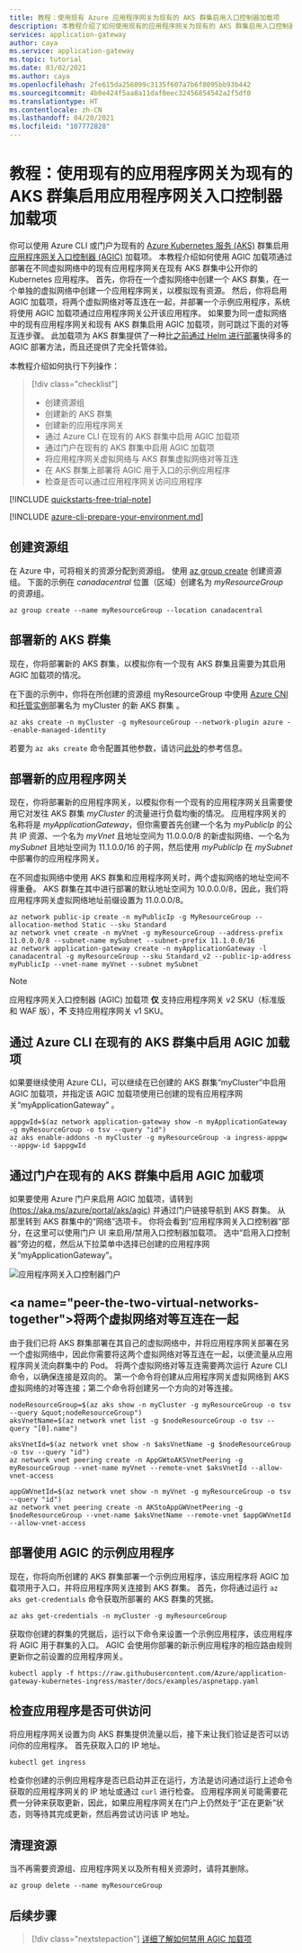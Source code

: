 ```yaml
---
title: 教程：使用现有 Azure 应用程序网关为现有的 AKS 群集启用入口控制器加载项
description: 本教程介绍了如何使用现有的应用程序网关为现有的 AKS 群集启用入口控制器加载项
services: application-gateway
author: caya
ms.service: application-gateway
ms.topic: tutorial
ms.date: 03/02/2021
ms.author: caya
ms.openlocfilehash: 2fe615da256099c3135f607a7b6f8095bb93b442
ms.sourcegitcommit: 4b0e424f5aa8a11daf0eec32456854542a2f5df0
ms.translationtype: HT
ms.contentlocale: zh-CN
ms.lasthandoff: 04/20/2021
ms.locfileid: "107772828"
---
```

# <a name="tutorial-enable-application-gateway-ingress-controller-add-on-for-an-existing-aks-cluster-with-an-existing-application-gateway"></a>教程：使用现有的应用程序网关为现有的 AKS 群集启用应用程序网关入口控制器加载项

你可以使用 Azure CLI 或门户为现有的 [Azure Kubernetes 服务 (AKS)](https://azure.microsoft.com/services/kubernetes-service/) 群集启用[应用程序网关入口控制器 (AGIC)](ingress-controller-overview.md) 加载项。 本教程介绍如何使用 AGIC 加载项通过部署在不同虚拟网络中的现有应用程序网关在现有 AKS 群集中公开你的 Kubernetes 应用程序。 首先，你将在一个虚拟网络中创建一个 AKS 群集，在一个单独的虚拟网络中创建一个应用程序网关，以模拟现有资源。 然后，你将启用 AGIC 加载项，将两个虚拟网络对等互连在一起，并部署一个示例应用程序，系统将使用 AGIC 加载项通过应用程序网关公开该应用程序。 如果要为同一虚拟网络中的现有应用程序网关和现有 AKS 群集启用 AGIC 加载项，则可跳过下面的对等互连步骤。 此加载项为 AKS 群集提供了一种比[之前通过 Helm 进行部署](ingress-controller-overview.md#difference-between-helm-deployment-and-aks-add-on)快得多的 AGIC 部署方法，而且还提供了完全托管体验。  

本教程介绍如何执行下列操作：

> [!div class="checklist"]
> * 创建资源组 
> * 创建新的 AKS 群集 
> * 创建新的应用程序网关 
> * 通过 Azure CLI 在现有的 AKS 群集中启用 AGIC 加载项 
> * 通过门户在现有的 AKS 群集中启用 AGIC 加载项 
> * 将应用程序网关虚拟网络与 AKS 群集虚拟网络对等互连
> * 在 AKS 群集上部署将 AGIC 用于入口的示例应用程序
> * 检查是否可以通过应用程序网关访问应用程序

[!INCLUDE [quickstarts-free-trial-note](../../includes/quickstarts-free-trial-note.md)]

[!INCLUDE [azure-cli-prepare-your-environment.md](../../includes/azure-cli-prepare-your-environment.md)]

## <a name="create-a-resource-group"></a>创建资源组

在 Azure 中，可将相关的资源分配到资源组。 使用 [az group create](/cli/azure/group#az_group_create) 创建资源组。 下面的示例在 *canadacentral* 位置（区域）创建名为 *myResourceGroup* 的资源组。 

```azurecli-interactive
az group create --name myResourceGroup --location canadacentral
```

## <a name="deploy-a-new-aks-cluster"></a>部署新的 AKS 群集

现在，你将部署新的 AKS 群集，以模拟你有一个现有 AKS 群集且需要为其启用 AGIC 加载项的情况。  

在下面的示例中，你将在所创建的资源组 myResourceGroup 中使用 [Azure CNI](../aks/concepts-network.md#azure-cni-advanced-networking) 和[托管实例](../aks/use-managed-identity.md)部署名为 myCluster 的新 AKS 群集 。

```azurecli-interactive
az aks create -n myCluster -g myResourceGroup --network-plugin azure --enable-managed-identity 
```

若要为 `az aks create` 命令配置其他参数，请访问[此处](/cli/azure/aks#az_aks_create)的参考信息。 

## <a name="deploy-a-new-application-gateway"></a>部署新的应用程序网关 

现在，你将部署新的应用程序网关，以模拟你有一个现有的应用程序网关且需要使用它对发往 AKS 群集 *myCluster* 的流量进行负载均衡的情况。 应用程序网关的名称将是 *myApplicationGateway*，但你需要首先创建一个名为 *myPublicIp* 的公共 IP 资源、一个名为 *myVnet* 且地址空间为 11.0.0.0/8 的新虚拟网络、一个名为 *mySubnet* 且地址空间为 11.1.0.0/16 的子网，然后使用 *myPublicIp* 在 *mySubnet* 中部署你的应用程序网关。 

在不同虚拟网络中使用 AKS 群集和应用程序网关时，两个虚拟网络的地址空间不得重叠。 AKS 群集在其中进行部署的默认地址空间为 10.0.0.0/8，因此，我们将应用程序网关虚拟网络地址前缀设置为 11.0.0.0/8。 

```azurecli-interactive
az network public-ip create -n myPublicIp -g MyResourceGroup --allocation-method Static --sku Standard
az network vnet create -n myVnet -g myResourceGroup --address-prefix 11.0.0.0/8 --subnet-name mySubnet --subnet-prefix 11.1.0.0/16 
az network application-gateway create -n myApplicationGateway -l canadacentral -g myResourceGroup --sku Standard_v2 --public-ip-address myPublicIp --vnet-name myVnet --subnet mySubnet
```

> [!NOTE]
> 应用程序网关入口控制器 (AGIC) 加载项 **仅** 支持应用程序网关 v2 SKU（标准版和 WAF 版），**不** 支持应用程序网关 v1 SKU。 

## <a name="enable-the-agic-add-on-in-existing-aks-cluster-through-azure-cli"></a>通过 Azure CLI 在现有的 AKS 群集中启用 AGIC 加载项 

如果要继续使用 Azure CLI，可以继续在已创建的 AKS 群集“myCluster”中启用 AGIC 加载项，并指定该 AGIC 加载项使用已创建的现有应用程序网关“myApplicationGateway” 。

```azurecli-interactive
appgwId=$(az network application-gateway show -n myApplicationGateway -g myResourceGroup -o tsv --query "id") 
az aks enable-addons -n myCluster -g myResourceGroup -a ingress-appgw --appgw-id $appgwId
```

## <a name="enable-the-agic-add-on-in-existing-aks-cluster-through-portal"></a>通过门户在现有的 AKS 群集中启用 AGIC 加载项 

如果要使用 Azure 门户来启用 AGIC 加载项，请转到 [(https://aka.ms/azure/portal/aks/agic)](https://aka.ms/azure/portal/aks/agic) 并通过门户链接导航到 AKS 群集。 从那里转到 AKS 群集中的“网络”选项卡。 你将会看到“应用程序网关入口控制器”部分，在这里可以使用门户 UI 来启用/禁用入口控制器加载项。 选中“启用入口控制器”旁边的框，然后从下拉菜单中选择已创建的应用程序网关“myApplicationGateway”。 

![应用程序网关入口控制器门户](./media/tutorial-ingress-controller-add-on-existing/portal-ingress-controller-add-on.png)

## <a name="peer-the-two-virtual-networks-together&quot;></a>将两个虚拟网络对等互连在一起

由于我们已将 AKS 群集部署在其自己的虚拟网络中，并将应用程序网关部署在另一个虚拟网络中，因此你需要将这两个虚拟网络对等互连在一起，以便流量从应用程序网关流向群集中的 Pod。 将两个虚拟网络对等互连需要两次运行 Azure CLI 命令，以确保连接是双向的。 第一个命令将创建从应用程序网关虚拟网络到 AKS 虚拟网络的对等连接；第二个命令将创建另一个方向的对等连接。

```azurecli-interactive
nodeResourceGroup=$(az aks show -n myCluster -g myResourceGroup -o tsv --query &quot;nodeResourceGroup")
aksVnetName=$(az network vnet list -g $nodeResourceGroup -o tsv --query "[0].name")

aksVnetId=$(az network vnet show -n $aksVnetName -g $nodeResourceGroup -o tsv --query "id")
az network vnet peering create -n AppGWtoAKSVnetPeering -g myResourceGroup --vnet-name myVnet --remote-vnet $aksVnetId --allow-vnet-access

appGWVnetId=$(az network vnet show -n myVnet -g myResourceGroup -o tsv --query "id")
az network vnet peering create -n AKStoAppGWVnetPeering -g $nodeResourceGroup --vnet-name $aksVnetName --remote-vnet $appGWVnetId --allow-vnet-access
```

## <a name="deploy-a-sample-application-using-agic"></a>部署使用 AGIC 的示例应用程序 

现在，你将向所创建的 AKS 群集部署一个示例应用程序，该应用程序将 AGIC 加载项用于入口，并将应用程序网关连接到 AKS 群集。 首先，你将通过运行 `az aks get-credentials` 命令获取所部署的 AKS 群集的凭据。 

```azurecli-interactive
az aks get-credentials -n myCluster -g myResourceGroup
```

获取你创建的群集的凭据后，运行以下命令来设置一个示例应用程序，该应用程序将 AGIC 用于群集的入口。 AGIC 会使用你部署的新示例应用程序的相应路由规则更新你之前设置的应用程序网关。  

```azurecli-interactive
kubectl apply -f https://raw.githubusercontent.com/Azure/application-gateway-kubernetes-ingress/master/docs/examples/aspnetapp.yaml 
```

## <a name="check-that-the-application-is-reachable"></a>检查应用程序是否可供访问

将应用程序网关设置为向 AKS 群集提供流量以后，接下来让我们验证是否可以访问你的应用程序。 首先获取入口的 IP 地址。 

```azurecli-interactive
kubectl get ingress
```

检查你创建的示例应用程序是否已启动并正在运行，方法是访问通过运行上述命令获取的应用程序网关的 IP 地址或通过 `curl` 进行检查。 应用程序网关可能需要花费一分钟来获取更新，因此，如果应用程序网关在门户上仍然处于“正在更新”状态，则等待其完成更新，然后再尝试访问该 IP 地址。 

## <a name="clean-up-resources"></a>清理资源

当不再需要资源组、应用程序网关以及所有相关资源时，请将其删除。

```azurecli-interactive
az group delete --name myResourceGroup 
```

## <a name="next-steps"></a>后续步骤

> [!div class="nextstepaction"]
> [详细了解如何禁用 AGIC 加载项](./ingress-controller-disable-addon.md)
